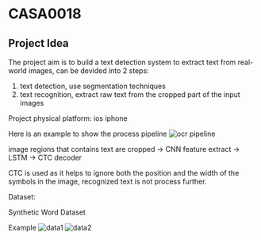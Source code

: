 # CASA0018
## Project Idea

The project aim is to build a text detection system to extract text from real-world images, can be devided into 2 steps:
1. text detection, use segmentation techniques
2. text recognition, extract raw text from the cropped part of the input images

Project physical platform: ios iphone

Here is an example to show the process pipeline
![ocr pipeline](https://user-images.githubusercontent.com/78373920/223587531-a6dea7c3-0fdb-41b9-9cf0-9a9bbb33d72a.jpg)

image regions that contains text are cropped -> CNN feature extract -> LSTM -> CTC decoder

CTC is used as it helps to ignore both the position and the width of the symbols in the image, recognized text is not process further.

Dataset:

Synthetic Word Dataset

Example
![data1](https://user-images.githubusercontent.com/78373920/223589146-90fe6af5-7806-43bd-903f-029e9060e7fa.jpg)
![data2](https://user-images.githubusercontent.com/78373920/223589336-01945493-7d3d-4cc6-8933-7a2a0301fbe4.jpg)
